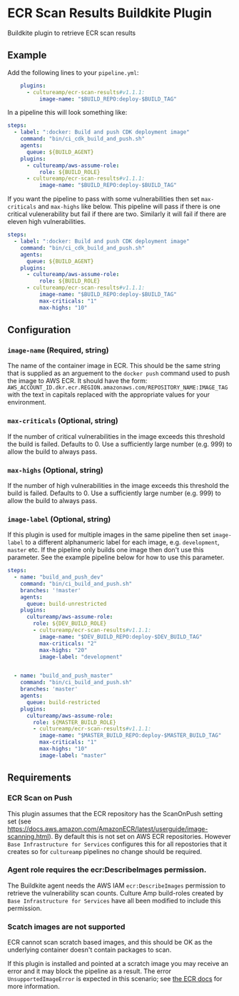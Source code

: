 # ECR Scan Results Buildkite Plugin

Buildkite plugin to retrieve ECR scan results

## Example

Add the following lines to your `pipeline.yml`:

```yml
    plugins:
      - cultureamp/ecr-scan-results#v1.1.1:
          image-name: "$BUILD_REPO:deploy-$BUILD_TAG"
```

In a pipeline this will look something like:

```yml
steps:
  - label: ":docker: Build and push CDK deployment image"
    command: "bin/ci_cdk_build_and_push.sh"
    agents:
      queue: ${BUILD_AGENT}
    plugins:
      - cultureamp/aws-assume-role:
          role: ${BUILD_ROLE}
      - cultureamp/ecr-scan-results#v1.1.1:
          image-name: "$BUILD_REPO:deploy-$BUILD_TAG"
```

If you want the pipeline to pass with some vulnerabilities then set `max-criticals` and `max-highs` like below. This pipeline will pass if there is one critical vulenerability but fail if there are two. Similarly it will fail if there are eleven high vulnerabilities.

```yml
steps:
  - label: ":docker: Build and push CDK deployment image"
    command: "bin/ci_cdk_build_and_push.sh"
    agents:
      queue: ${BUILD_AGENT}
    plugins:
      - cultureamp/aws-assume-role:
          role: ${BUILD_ROLE}
      - cultureamp/ecr-scan-results#v1.1.1:
          image-name: "$BUILD_REPO:deploy-$BUILD_TAG"
          max-criticals: "1"
          max-highs: "10"
```

## Configuration

### `image-name` (Required, string)
The name of the container image in ECR. This should be the same string that is supplied as an arguement to the `docker push` command used to push the image to AWS ECR. It should have the form:
`AWS_ACCOUNT_ID.dkr.ecr.REGION.amazonaws.com/REPOSITORY_NAME:IMAGE_TAG` with the text in capitals replaced with the appropriate values for your environment.

### `max-criticals` (Optional, string)
If the number of critical vulnerabilities in the image exceeds this threshold the build is failed. Defaults to 0. Use a sufficiently large number (e.g. 999) to allow the build to always pass.

### `max-highs` (Optional, string)
If the number of high vulnerabilities in the image exceeds this threshold the build is failed. Defaults to 0.  Use a sufficiently large number (e.g. 999) to allow the build to always pass.

### `image-label` (Optional, string)
If this plugin is used for multiple images in the same pipeline then set `image-label` to a different alphanumeric label for each image, e.g. `development`, `master` etc. If the pipeline only builds one image then don't use this parameter. See the example pipeline below for how to use this parameter.

```yml
steps:
  - name: "build_and_push_dev"
    command: "bin/ci_build_and_push.sh"
    branches: '!master'
    agents:
      queue: build-unrestricted
    plugins:
      cultureamp/aws-assume-role:
        role: ${DEV_BUILD_ROLE}
        - cultureamp/ecr-scan-results#v1.1.1:
          image-name: "$DEV_BUILD_REPO:deploy-$DEV_BUILD_TAG"
          max-criticals: "2"
          max-highs: "20"
          image-label: "development"


  - name: "build_and_push_master"
    command: "bin/ci_build_and_push.sh"
    branches: 'master'
    agents:
      queue: build-restricted
    plugins:
      cultureamp/aws-assume-role:
        role: ${MASTER_BUILD_ROLE}
        - cultureamp/ecr-scan-results#v1.1.1:
          image-name: "$MASTER_BUILD_REPO:deploy-$MASTER_BUILD_TAG"
          max-criticals: "1"
          max-highs: "10"
          image-label: "master"
```


## Requirements

### ECR Scan on Push
This plugin assumes that the ECR repository has the ScanOnPush setting set (see https://docs.aws.amazon.com/AmazonECR/latest/userguide/image-scanning.html). By default this is not set on AWS ECR repositories. However `Base Infrastructure for Services` configures this for all repostories that it creates so for `cultureamp` pipelines no change should be required.

### Agent role requires the ecr:DescribeImages permission.
The Buildkite agent needs the AWS IAM `ecr:DescribeImages` permission to retrieve the vulnerability scan counts. Culture Amp build-roles created by `Base Infrastructure for Services` have all been modified to include this permission.

### Scatch images are not supported

ECR cannot scan scratch based images, and this should be OK as the underlying container doesn't contain packages to scan.

If this plugin is installed and pointed at a scratch image you may receive an error and it may block the pipeline as a result. The error `UnsupportedImageError` is expected in this scenario; see [the ECR docs](https://docs.aws.amazon.com/AmazonECR/latest/userguide/image-scanning-troubleshooting.html) for more information.